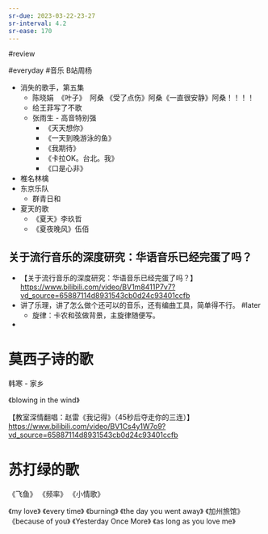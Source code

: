 ```yaml
---
sr-due: 2023-03-22-23-27
sr-interval: 4.2
sr-ease: 170
---
```


#review 

#everyday #音乐 B站周杨

- 消失的歌手，第五集
	- 陈晓娟  《叶子》  阿桑   《受了点伤》阿桑《一直很安静》阿桑！！！！
	- 给王菲写了不歌
	- 张雨生 - 高音特别强
		- 《天天想你》
		- 《一天到晚游泳的鱼》
		- 《我期待》
		- 《卡拉OK。台北。我》
		- 《口是心非》
- 椎名林檎
- 东京乐队
	- 群青日和
- 夏天的歌
	- 《夏天》李玖哲
	- 《夏夜晚风》伍佰

## 关于流行音乐的深度研究：华语音乐已经完蛋了吗？
- 【关于流行音乐的深度研究：华语音乐已经完蛋了吗？】https://www.bilibili.com/video/BV1m8411P7v7?vd_source=65887114d8931543cb0d24c93401ccfb
- 讲了乐理，讲了怎么做个还可以的音乐，还有编曲工具，简单得不行。 #later 
	- 旋律：卡农和弦做背景，主旋律随便写。
- 


# 莫西子诗的歌



韩寒 - 家乡


《blowing in the wind》



【教室深情翻唱：赵雷《我记得》（45秒后夺走你的三连）】https://www.bilibili.com/video/BV1Cs4y1W7o9?vd_source=65887114d8931543cb0d24c93401ccfb


# 苏打绿的歌
《飞鱼》
《频率》
《小情歌》

《my love》
《every time》
《burning》
《the day you went away》
《加州旅馆》
《because of you》
《Yesterday Once More》
《as long as you love me》

